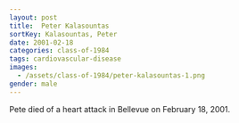 ```yaml
---
layout: post
title:  Peter Kalasountas
sortKey: Kalasountas, Peter
date: 2001-02-18
categories: class-of-1984
tags: cardiovascular-disease
images:
  - /assets/class-of-1984/peter-kalasountas-1.png
gender: male
---
```

Pete died of a heart attack in Bellevue on February 18, 2001.

